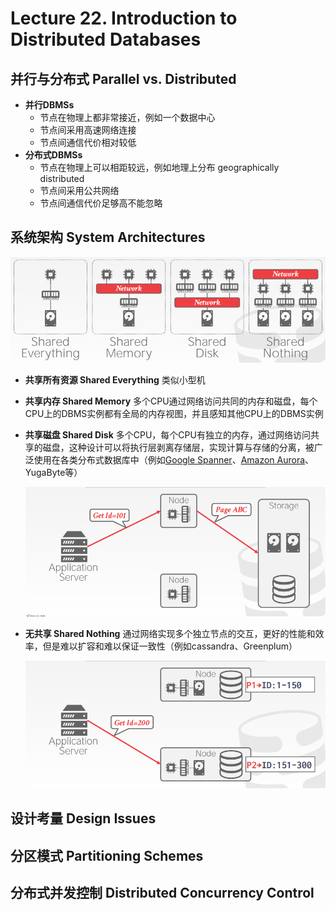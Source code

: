 # Lecture 22. Introduction to Distributed Databases

## 并行与分布式 Parallel vs. Distributed

- **并行DBMSs**
  - 节点在物理上都非常接近，例如一个数据中心
  - 节点间采用高速网络连接
  - 节点间通信代价相对较低
- **分布式DBMSs**
  - 节点在物理上可以相距较远，例如地理上分布 geographically distributed
  - 节点间采用公共网络
  - 节点间通信代价足够高不能忽略

## 系统架构 System Architectures

![22.1](images/22.1.png)

- **共享所有资源 Shared Everything**
  类似小型机
- **共享内存 Shared Memory**
  多个CPU通过网络访问共同的内存和磁盘，每个CPU上的DBMS实例都有全局的内存视图，并且感知其他CPU上的DBMS实例
- **共享磁盘 Shared Disk**
  多个CPU，每个CPU有独立的内存，通过网络访问共享的磁盘，这种设计可以将执行层剥离存储层，实现计算与存储的分离，被广泛使用在各类分布式数据库中（例如[Google Spanner](https://github.com/JasonYuchen/notes/blob/master/mit6.824/13.Spanner.md)、[Amazon Aurora](https://github.com/JasonYuchen/notes/blob/master/mit6.824/10.Aurora.md)、YugaByte等）
  
  ![22.2](images/22.2.gif)

- **无共享 Shared Nothing**
  通过网络实现多个独立节点的交互，更好的性能和效率，但是难以扩容和难以保证一致性（例如cassandra、Greenplum）

  ![22.3](images/22.3.gif)

## 设计考量 Design Issues

## 分区模式 Partitioning Schemes

## 分布式并发控制 Distributed Concurrency Control
